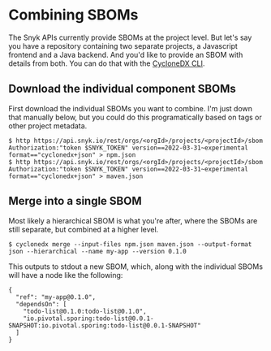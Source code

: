 # Combining SBOMs

The Snyk APIs currently provide SBOMs at the project level. But let's say you have a repository containing two separate projects, a Javascript frontend and a Java backend. And you'd like to provide an SBOM with details from both. You can do that with the [CycloneDX CLI](https://github.com/CycloneDX/cyclonedx-cli).


## Download the individual component SBOMs

First download the individual SBOMs you want to combine. I'm just down that manually below, but you could do this programatically based on tags or other project metadata. 

```
$ http https://api.snyk.io/rest/orgs/<orgId>/projects/<projectId>/sbom Authorization:"token $SNYK_TOKEN" version==2022-03-31~experimental format=="cyclonedx+json" > npm.json
$ http https://api.snyk.io/rest/orgs/<orgId>/projects/<projectId>/sbom Authorization:"token $SNYK_TOKEN" version==2022-03-31~experimental format=="cyclonedx+json" > maven.json
```


## Merge into a single SBOM

Most likely a hierarchical SBOM is what you're after, where the SBOMs are still separate, but combined at a higher level.

```
$ cyclonedx merge --input-files npm.json maven.json --output-format json --hierarchical --name my-app --version 0.1.0
```

This outputs to stdout a new SBOM, which, along with the individual SBOMs will have a node like the following:

```
{
  "ref": "my-app@0.1.0",
  "dependsOn": [
    "todo-list@0.1.0:todo-list@0.1.0",
    "io.pivotal.sporing:todo-list@0.0.1-SNAPSHOT:io.pivotal.sporing:todo-list@0.0.1-SNAPSHOT"
  ]
}
```

